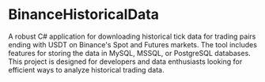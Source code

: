 # BinanceHistoricalData
A robust C# application for downloading historical tick data for trading pairs ending with USDT on Binance's Spot and Futures markets. The tool includes features for storing the data in MySQL, MSSQL, or PostgreSQL databases. This project is designed for developers and data enthusiasts looking for efficient ways to analyze historical trading data.
